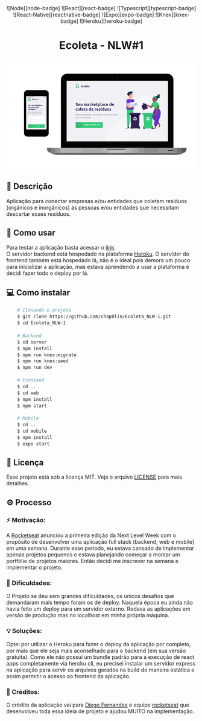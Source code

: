 <!-- VARS -->
[live-demo-url]: https://chap0lin-ecoleta-nlw1-web.herokuapp.com/
[back-end-url]: https://chap0lin-ecoleta-nlw1-server.herokuapp.com/
[react-badge]: https://img.shields.io/badge/react-%5E16.13.1-%2300d8ff
[typescript-badge]: https://img.shields.io/badge/typescript-%5E3.7.5-%232d79c7
[node-badge]: https://img.shields.io/badge/node-v12.9.1-%238bc500
[expo-badge]: https://img.shields.io/badge/expo-~37.0.3-%23000020
[reactnative-badge]: https://img.shields.io/badge/react--native-~0.61.17-%2300d8ff
[knex-badge]: https://img.shields.io/badge/knex-%5E0.21.1-%23e16426
[heroku-badge]: https://img.shields.io/badge/heroku-active-%238052bc

<!-- VARS -->
<div align="center">
    ![Node][node-badge]
    ![React][react-badge]
    ![Typescript][typescript-badge]
    ![React-Native][reactnative-badge]
    ![Expo][expo-badge]
    ![Knex][knex-badge]
    ![Heroku][heroku-badge]
</div>
<h1 align="center">
    Ecoleta - NLW#1
</h1>

<p align="center" >
    <img alt="Screenshot" title="" src="screenshot.png" width="512" />
</p>

## :memo: Descrição
Aplicação para conectar empresas e/ou entidades que coletam resíduos (orgânicos e inorgânicos) às pessoas e/ou entidades que necessitam descartar esses resíduos.

## :rocket: Como usar
Para testar a aplicação basta acessar o [link][live-demo-url].<br>
O servidor backend está hospedado na plataforma [Heroku][back-end-url].
O servidor do frontend também está hospedado lá, não é o ideal pois demora um pouco para inicializar a aplicação, mas estava aprendendo a usar a plataforma e decidi fazer todo o deploy por lá.
<!--## :book: Features

-->
## :computer: Como instalar
```sh
    # Clonando o projeto
    $ git clone https://github.com/chap0lin/Ecoleta_NLW-1.git
    $ cd Ecoleta_NLW-1
    
    # Backend
    $ cd server
    $ npm install
    $ npm run knex:migrate
    $ npm run knex:seed
    $ npm run dev
    
    # Frontend
    $ cd ..
    $ cd web
    $ npm install
    $ npm start
    
    # Mobile
    $ cd ..
    $ cd mobile
    $ npm install
    $ expo start
```
## :key: Licença
Esse projeto está sob a licença MIT. Veja o arquivo [LICENSE](LICENSE.md) para mais detalhes.
## :gear: Processo
### :zap: Motivação:
A [Rocketseat](https://rocketseat.com.br/) anunciou a primeira edição da Next Level Week com o propósito de desenvolver uma aplicação full stack (backend, web e mobile) em uma semana. Durante esse período, eu estava cansado de implementar apenas projetos pequenos e estava planejando começar a montar um portfólio de projetos maiores. Então decidi me inscrever na semana e implementar o projeto.
### :wrench: Dificuldades:
O Projeto se deu sem grandes dificuldades, os únicos desafios que demandaram mais tempo foram os de deploy. Naquela época eu ainda não havia feito um deploy para um servidor externo. Rodava as aplicações em versão de produção mas no localhost em minha própria máquina.
### :bulb: Soluções:
Optei por utilizar o Heroku para fazer o deploy da aplicação por completo, por mais que ele seja mais aconselhado para o backend (em sua versão gratuita). Como ele não possui um bundle padrão para a execução de react apps completamente via heroku cli, eu precisei instalar um servidor express na aplicação para servir os arquivos gerados na build de maneira estática e assim permitir o acesso ao frontend da aplicação.
### :checkered_flag: Créditos:
O crédito da aplicação vai para [Diego Fernandes](https://github.com/diego3g) e equipe [rocketseat](https://rocketseat.com.br/) que desenvolveu toda essa ideia de projeto e ajudou MUITO na implementação.
